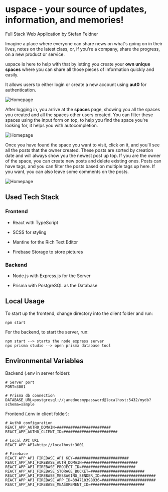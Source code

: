 # uspace - your source of updates, information, and memories!

Full Stack Web Application by Stefan Feldner

Imagine a place where everyone can share news on what's going on in their lives, notes on the latest class, or, if you're a company, share the progress, on a new product or service.

uspace is here to help with that by letting you create your **own unique spaces** where you can share all those pieces of information quickly and easily.

It allows users to either login or create a new account using **aut0** for authentication.

![Homepage](https://github.com/stefanfeldner/uspace/blob/3e5b486ab0477d4176b442ccdaedfecef4cd9b1e/client/src/assets/img/home.png)

After logging in, you arrive at the **spaces** page, showing you all the spaces you created and all the spaces other users created. You can filter these spaces using the input form on top, to help you find the space you're looking for, it helps you with autocompletion.

![Homepage](https://github.com/stefanfeldner/uspace/blob/3e5b486ab0477d4176b442ccdaedfecef4cd9b1e/client/src/assets/img/spaces.png)

Once you have found the space you want to visit, click on it, and you'll see all the posts that the owner created. These posts are sorted by creation date and will always show you the newest post up top. If you are the owner of the space, you can create new posts and delete existing ones. Posts can have tags, and you can filter the posts based on multiple tags up here. If you want, you can also leave some comments on the posts.

![Homepage](https://github.com/stefanfeldner/uspace/blob/3e5b486ab0477d4176b442ccdaedfecef4cd9b1e/client/src/assets/img/posts.png)

## Used Tech Stack

### Frontend

- React with TypeScript

- SCSS for styling

- Mantine for the Rich Text Editor

- Firebase Storage to store pictures

### Backend

- Node.js with Express.js for the Server

- Prisma with PostgreSQL as the Database

## Local Usage

To start up the frontend, change directory into the client folder and run:

```
npm start
```

For the backend, to start the server, run:

```
npm start --> starts the node express server
npx prisma studio --> open prisma database tool
```

## Environmental Variables

Backend (.env in server folder):

```
# Server port
PORT=3001

# Prisma db connection
DATABASE_URL=postgresql://janedoe:mypassword@localhost:5432/mydb?schema=sample
```

Frontend (.env in client folder):

```
# Auth0 configuration
REACT_APP_AUTH0_DOMAIN=########################
REACT_APP_AUTH0_CLIENT_ID=########################

# Local API URL
REACT_APP_API=http://localhost:3001

# Firebase
REACT_APP_API_FIREBASE_API_KEY=########################
REACT_APP_API_FIREBASE_AUTH_DOMAIN=########################
REACT_APP_API_FIREBASE_PROJECT_ID=########################
REACT_APP_API_FIREBASE_STORAGE_BUCKET=########################
REACT_APP_API_FIREBASE_MESSAGING_SENDER_ID=########################
REACT_APP_API_FIREBASE_APP_ID=394710398936=########################
REACT_APP_API_FIREBASE_MEASUREMENT_ID=########################

```
